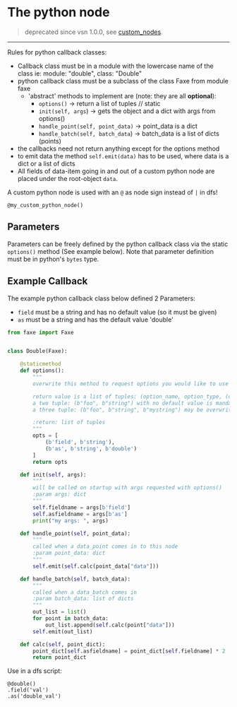 The python node
==============

> deprecated since vsn 1.0.0, see [custom_nodes](../custom_nodes.md).


--------------------------------------------------------------------------

Rules for python callback classes:

* Callback class must be in a module with the lowercase name of the class ie:
module: "double", class: "Double"
* python callback class must be a subclass of the class Faxe from module faxe
  * 'abstract' methods to implement are (note: they are all **optional**):
     * `options()` -> return a list of tuples // static
     * `init(self, args`) -> gets the object and a dict with args from options()
     * `handle_point(self, point_data)` -> point_data is a dict
     * `handle_batch(self, batch_data`) -> batch_data is a list of dicts (points)
* the callbacks need not return anything except for the options method
* to emit data the method `self.emit(data)` has to be used, where data is a dict or a list of dicts
* All fields of data-item going in and out of a custom python node are placed under the root-object `data`.

A custom python node is used with an `@` as node sign instead of `|` in dfs!

```dfs  
@my_custom_python_node()
```

Parameters
----------

Parameters can be freely defined by the python callback class via the static `options()` method (See example below).
Note that parameter definition must be in python's `bytes` type.


Example Callback
----------------

The example python callback class below defined 2 Parameters:

* `field` must be a string and has no default value (so it must be given)
* `as` must be a string and has the default value 'double'

```python
from faxe import Faxe


class Double(Faxe):

    @staticmethod
    def options():
        """
        overwrite this method to request options you would like to use

        return value is a list of tuples: (option_name, option_type, (optional: default type))
        a two tuple: (b"foo", b"string") with no default value is mandatory in the dfs script
        a three tuple: (b"foo", b"string", b"mystring") may be overwritten in a dfs script

        :return: list of tuples
        """
        opts = [
            (b'field', b'string'),
            (b'as', b'string', b'double')
        ]
        return opts

    def init(self, args):
        """
        will be called on startup with args requested with options()
        :param args: dict
        """
        self.fieldname = args[b'field']
        self.asfieldname = args[b'as']
        print("my args: ", args)

    def handle_point(self, point_data):
        """
        called when a data_point comes in to this node
        :param point_data: dict
        """
        self.emit(self.calc(point_data["data"]))

    def handle_batch(self, batch_data):
        """
        called when a data_batch comes in
        :param batch_data: list of dicts
        """
        out_list = list()
        for point in batch_data:
            out_list.append(self.calc(point["data"]))
        self.emit(out_list)

    def calc(self, point_dict):
        point_dict[self.asfieldname] = point_dict[self.fieldname] * 2
        return point_dict
```

Use in a dfs script:
```dfs  
@double()
.field('val')
.as('double_val')
```